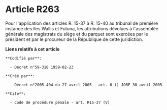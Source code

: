 # Article R263

Pour l'application des articles R. 15-37 à R. 15-40 au tribunal de première instance des îles Wallis et Futuna, les
attributions dévolues à l'assemblée générale des magistrats du siège et du parquet sont exercées par le président et par le
procureur de la République de cette juridiction.

**Liens relatifs à cet article**

	**Codifié par**:

	  - Décret n°59-318 1959-02-23

	**Créé par**:

	  - Décret n°2005-404 du 27 avril 2005 - art. 6 () JORF 30 avril 2005

	**Cite**:

	  - Code de procédure pénale - art. R15-37 (V)
